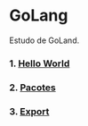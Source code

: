# GoLang

Estudo de GoLand.

### 1. [Hello World](./Hello%20World/README.md)
### 2. [Pacotes](./Packages/README.md)
### 3. [Export](./Export/README.md)